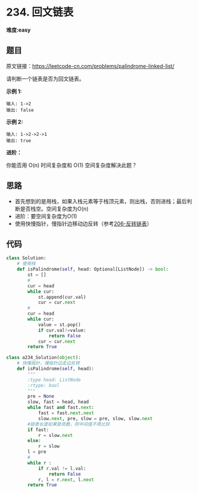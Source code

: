 # 234. 回文链表
**难度:easy**
## 题目
原文链接：https://leetcode-cn.com/problems/palindrome-linked-list/

请判断一个链表是否为回文链表。

**示例 1:**
```
输入: 1->2
输出: false
```
**示例 2:**
```
输入: 1->2->2->1
输出: true
```
**进阶：**

你能否用 O(n) 时间复杂度和 O(1) 空间复杂度解决此题？
## 思路
* 首先想到的是用栈，如果入栈元素等于栈顶元素，则出栈，否则进栈；最后判断是否栈空。空间复杂度为O(n)
* 进阶：要空间复杂度为O(1)
* 使用快慢指针，慢指针边移动边反转（参考[206-反转链表](https://github.com/czzbb/leetcode-python/blob/master/code/0206-反转链表.md)）

## 代码
```python
class Solution:
    # 使用栈
    def isPalindrome(self, head: Optional[ListNode]) -> bool:
        st = []
        #
        cur = head
        while cur:
            st.append(cur.val)
            cur = cur.next
        #
        cur = head
        while cur:
            value = st.pop()
            if cur.val!=value:
                return False
            cur = cur.next
        return True

class a234_Solution(object):
    # 快慢指针，慢指针边走边反转
    def isPalindrome(self, head):
        """
        :type head: ListNode
        :rtype: bool
        """
        pre = None
        slow, fast = head, head
        while fast and fast.next:
            fast = fast.next.next
            slow.next, pre, slow = pre, slow, slow.next
        #链表长度如果是奇数，则中间值不用比较
        if fast:
            r = slow.next
        else:
            r = slow
        l = pre
        #
        while r :
            if r.val != l.val:
                return False
            r, l = r.next, l.next
        return True
```
